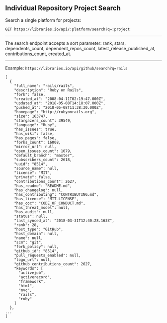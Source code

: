 ## Individual Repository Project Search

Search a single platform for projects:

```
GET https://libraries.io/api/:platform/search?q=:project
```

---

The search endpoint accepts a sort parameter: rank, stars, dependents_count, dependent_repos_count, latest_release_published_at, contributions_count, created_at.

---

Example: ```https://libraries.io/api/github/search?q=rails```
```
[
  {
    "full_name": "rails/rails",
    "description": "Ruby on Rails",
    "fork": false,
    "created_at": "2008-04-11T02:19:47.000Z",
    "updated_at": "2018-05-08T14:18:07.000Z",
    "pushed_at": "2018-05-08T11:38:30.000Z",
    "homepage": "http://rubyonrails.org",
    "size": 163747,
    "stargazers_count": 39549,
    "language": "Ruby",
    "has_issues": true,
    "has_wiki": false,
    "has_pages": false,
    "forks_count": 16008,
    "mirror_url": null,
    "open_issues_count": 1079,
    "default_branch": "master",
    "subscribers_count": 2618,
    "uuid": "8514",
    "source_name": null,
    "license": "MIT",
    "private": false,
    "contributions_count": 2627,
    "has_readme": "README.md",
    "has_changelog": null,
    "has_contributing": "CONTRIBUTING.md",
    "has_license": "MIT-LICENSE",
    "has_coc": "CODE_OF_CONDUCT.md",
    "has_threat_model": null,
    "has_audit": null,
    "status": null,
    "last_synced_at": "2018-03-31T12:40:28.163Z",
    "rank": 28,
    "host_type": "GitHub",
    "host_domain": null,
    "name": null,
    "scm": "git",
    "fork_policy": null,
    "github_id": "8514",
    "pull_requests_enabled": null,
    "logo_url": null,
    "github_contributions_count": 2627,
    "keywords": [
      "activejob",
      "activerecord",
      "framework",
      "html",
      "mvc",
      "rails",
      "ruby"
    ]
  },
...
]
```
